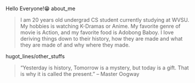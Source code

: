 Hello Everyone!:grin:
about_me
>  I am 20 years old undergrad CS student currently studying at WVSU. My hobbies is watching K-Dramas or Anime. My favorite genre of movie is Action, and my favorite food is Adobong Baboy. I love deriving things down to their history, how they are made and what they are made of and why where they made.


hugot_lines/other_stuffs
> “Yesterday is history, Tomorrow is a mystery, but today is a gift. That is why it is called the present.” – Master Oogway
